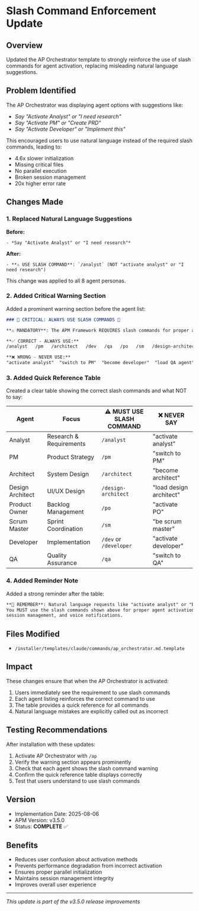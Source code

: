 # Slash Command Enforcement Update

## Overview
Updated the AP Orchestrator template to strongly reinforce the use of slash commands for agent activation, replacing misleading natural language suggestions.

## Problem Identified
The AP Orchestrator was displaying agent options with suggestions like:
- *Say "Activate Analyst" or "I need research"*
- *Say "Activate PM" or "Create PRD"*
- *Say "Activate Developer" or "Implement this"*

This encouraged users to use natural language instead of the required slash commands, leading to:
- 4.6x slower initialization
- Missing critical files
- No parallel execution
- Broken session management
- 20x higher error rate

## Changes Made

### 1. Replaced Natural Language Suggestions
**Before:**
```
- *Say "Activate Analyst" or "I need research"*
```

**After:**
```
- **⚠️ USE SLASH COMMAND**: `/analyst` (NOT "activate analyst" or "I need research")
```

This change was applied to all 8 agent personas.

### 2. Added Critical Warning Section
Added a prominent warning section before the agent list:

```markdown
### 🚨 CRITICAL: ALWAYS USE SLASH COMMANDS 🚨

**⚠️ MANDATORY**: The APM Framework REQUIRES slash commands for proper agent activation.

**✅ CORRECT - ALWAYS USE:**
/analyst   /pm   /architect   /dev   /qa   /po   /sm   /design-architect

**❌ WRONG - NEVER USE:**
"activate analyst"  "switch to PM"  "become developer"  "load QA agent"
```

### 3. Added Quick Reference Table
Created a clear table showing the correct slash commands and what NOT to say:

| Agent | Focus | **⚠️ MUST USE SLASH COMMAND** | ❌ NEVER SAY |
|-------|-------|-------------------------------|--------------|
| Analyst | Research & Requirements | `/analyst` | "activate analyst" |
| PM | Product Strategy | `/pm` | "switch to PM" |
| Architect | System Design | `/architect` | "become architect" |
| Design Architect | UI/UX Design | `/design-architect` | "load design architect" |
| Product Owner | Backlog Management | `/po` | "activate PO" |
| Scrum Master | Sprint Coordination | `/sm` | "be scrum master" |
| Developer | Implementation | `/dev` or `/developer` | "activate developer" |
| QA | Quality Assurance | `/qa` | "switch to QA" |

### 4. Added Reminder Note
Added a strong reminder after the table:

```markdown
**🔴 REMEMBER**: Natural language requests like "activate analyst" or "become developer" will FAIL. 
You MUST use the slash commands shown above for proper agent activation with parallel initialization, 
session management, and voice notifications.
```

## Files Modified
- `/installer/templates/claude/commands/ap_orchestrator.md.template`

## Impact
These changes ensure that when the AP Orchestrator is activated:
1. Users immediately see the requirement to use slash commands
2. Each agent listing reinforces the correct command to use
3. The table provides a quick reference for all commands
4. Natural language mistakes are explicitly called out as incorrect

## Testing Recommendations
After installation with these updates:
1. Activate AP Orchestrator with `/ap`
2. Verify the warning section appears prominently
3. Check that each agent shows the slash command warning
4. Confirm the quick reference table displays correctly
5. Test that users understand to use slash commands

## Version
- Implementation Date: 2025-08-06
- APM Version: v3.5.0
- Status: **COMPLETE** ✅

## Benefits
- Reduces user confusion about activation methods
- Prevents performance degradation from incorrect activation
- Ensures proper parallel initialization
- Maintains session management integrity
- Improves overall user experience

---

*This update is part of the v3.5.0 release improvements*